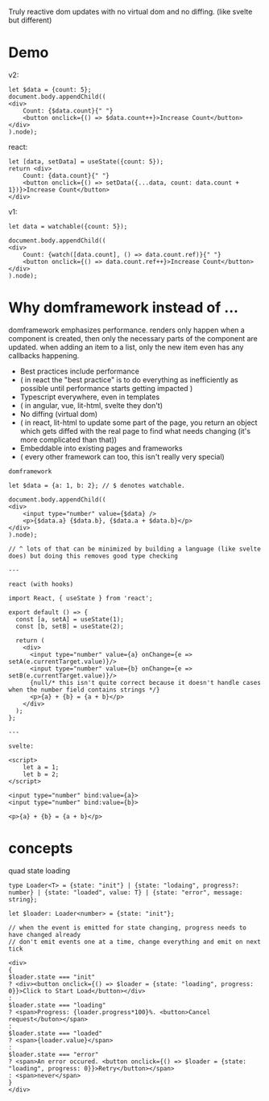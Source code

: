 Truly reactive dom updates with no virtual dom and no diffing. (like svelte but different)

# Demo

v2:

```
let $data = {count: 5};
document.body.appendChild((
<div>
	Count: {$data.count}{" "}
	<button onclick={() => $data.count++}>Increase Count</button>
</div>
).node);
```

react:

```
let [data, setData] = useState({count: 5});
return <div>
	Count: {data.count}{" "}
	<button onclick={() => setData({...data, count: data.count + 1})}>Increase Count</button>
</div>

```

v1:

```
let data = watchable({count: 5});

document.body.appendChild((
<div>
	Count: {watch([data.count], () => data.count.ref)}{" "}
	<button onclick={() => data.count.ref++}>Increase Count</button>
</div>
).node);
```

# Why domframework instead of ...

domframework emphasizes performance. renders only happen when a component is created, then only the necessary parts of the component are updated. when adding an item to a list, only the new item even has any callbacks happening.

-   Best practices include performance
-   ( in react the "best practice" is to do everything as inefficiently as possible until performance starts getting impacted )
-   Typescript everywhere, even in templates
-   ( in angular, vue, lit-html, svelte they don't)
-   No diffing (virtual dom)
-   ( in react, lit-html to update some part of the page, you return an object which gets diffed with the real page to find what needs changing (it's more complicated than that))
-   Embeddable into existing pages and frameworks
-   ( every other framework can too, this isn't really very special)

```
domframework

let $data = {a: 1, b: 2}; // $ denotes watchable.

document.body.appendChild((
<div>
	<input type="number" value={$data} />
	<p>{$data.a} {$data.b}, {$data.a + $data.b}</p>
</div>
).node);

// ^ lots of that can be minimized by building a language (like svelte does) but doing this removes good type checking

---

react (with hooks)

import React, { useState } from 'react';

export default () => {
  const [a, setA] = useState(1);
  const [b, setB] = useState(2);

  return (
    <div>
      <input type="number" value={a} onChange={e => setA(e.currentTarget.value)}/>
      <input type="number" value={b} onChange={e => setB(e.currentTarget.value)}/>
      {null/* this isn't quite correct because it doesn't handle cases when the number field contains strings */}
      <p>{a} + {b} = {a + b}</p>
    </div>
  );
};

---

svelte:

<script>
	let a = 1;
	let b = 2;
</script>

<input type="number" bind:value={a}>
<input type="number" bind:value={b}>

<p>{a} + {b} = {a + b}</p>
```

# concepts

quad state loading

```
type Loader<T> = {state: "init"} | {state: "lodaing", progress?: number} | {state: "loaded", value: T} | {state: "error", message: string};

let $loader: Loader<number> = {state: "init"};

// when the event is emitted for state changing, progress needs to have changed already
// don't emit events one at a time, change everything and emit on next tick

<div>
{
$loader.state === "init"
? <div><button onclick={() => $loader = {state: "loading", progress: 0}}>Click to Start Load</button></div>
:
$loader.state === "loading"
? <span>Progress: {loader.progress*100}%. <button>Cancel request</buton></span>
:
$loader.state === "loaded"
? <span>{loader.value}</span>
:
$loader.state === "error"
? <span>An error occured. <button onclick={() => $loader = {state: "loading", progress: 0}}>Retry</button></span>
: <span>never</span>
}
</div>

```

